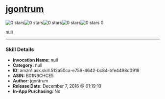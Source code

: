 # [jgontrum](http://alexa.amazon.com/#skills/amzn1.ask.skill.512a50ca-e759-4642-bc84-bfe4498d0918)
![0 stars](../../images/ic_star_border_black_18dp_1x.png)![0 stars](../../images/ic_star_border_black_18dp_1x.png)![0 stars](../../images/ic_star_border_black_18dp_1x.png)![0 stars](../../images/ic_star_border_black_18dp_1x.png)![0 stars](../../images/ic_star_border_black_18dp_1x.png) 0

null

***

### Skill Details

* **Invocation Name:** null
* **Category:** null
* **ID:** amzn1.ask.skill.512a50ca-e759-4642-bc84-bfe4498d0918
* **ASIN:** B01N9CHCE5
* **Author:** jgontrum
* **Release Date:** December 7, 2016 @ 01:19:10
* **In-App Purchasing:** No
